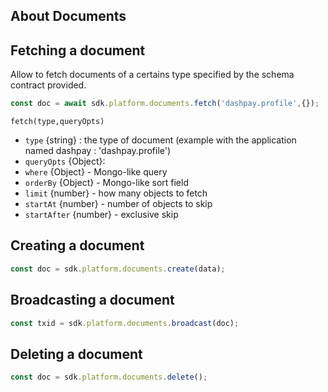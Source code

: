 ## About Documents

## Fetching a document

Allow to fetch documents of a certains type specified by the schema contract provided. 

```js
const doc = await sdk.platform.documents.fetch('dashpay.profile',{});
```  

`fetch(type,queryOpts)`

- `type` {string} : the type of document (example with the application named dashpay : 'dashpay.profile')  
- `queryOpts` {Object}:   
- `where` {Object} - Mongo-like query  
- `orderBy` {Object} - Mongo-like sort field  
- `limit` {number} - how many objects to fetch  
- `startAt` {number} - number of objects to skip  
- `startAfter` {number} - exclusive skip  


## Creating a document

```js
const doc = sdk.platform.documents.create(data);
```   

## Broadcasting a document

```js
const txid = sdk.platform.documents.broadcast(doc);
```   

## Deleting a document

```js
const doc = sdk.platform.documents.delete();
```   

